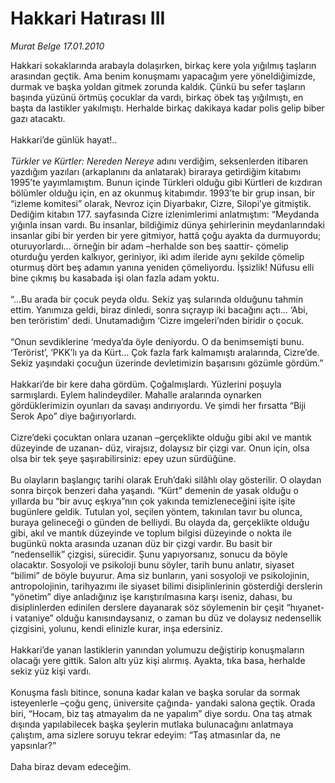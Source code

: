 # Hakkari Hatırası III

*Murat Belge 17.01.2010*

<div class="taraf_structure_2col_1zq">
<div class="margen_n">



 <p>Hakkari sokaklarında arabayla dolaşırken, birkaç kere yola yığılmış taşların arasından geçtik. Ama benim konuşmamı yapacağım yere yöneldiğimizde, durmak ve başka yoldan gitmek zorunda kaldık. Çünkü bu sefer taşların başında yüzünü örtmüş çocuklar da vardı, birkaç öbek taş yığılmıştı, en başta da lastikler yakılmıştı. Herhalde birkaç dakikaya kadar polis gelip biber gazı atacaktı. <br/><br/>Hakkari’de günlük hayat!..<i> <br/><br/>Türkler ve Kürtler: Nereden Nereye </i>adını verdiğim, seksenlerden itibaren yazdığım yazıları (arkaplanını da anlatarak) biraraya getirdiğim kitabımı 1995’te yayımlamıştım. Bunun içinde Türkleri olduğu gibi Kürtleri de kızdıran bölümler olduğu için, en az okunmuş kitabımdır. 1993’te bir grup insan, bir “izleme komitesi” olarak, Nevroz için Diyarbakır, Cizre, Silopi’ye gitmiştik. Dediğim kitabın 177. sayfasında Cizre izlenimlerimi anlatmıştım: “Meydanda yığınla insan vardı. Bu insanlar, bildiğimiz dünya şehirlerinin meydanlarındaki insanlar gibi bir yerden bir yere gitmiyor, hattâ çoğu ayakta da durmuyordu; oturuyorlardı... örneğin bir adam –herhalde son beş saattir- çömelip oturduğu yerden kalkıyor, geriniyor, iki adım ileride aynı şekilde çömelip oturmuş dört beş adamın yanına yeniden çömeliyordu. İşsizlik! Nüfusu elli bine çıkmış bu kasabada işi olan fazla adam yoktu. <br/><br/>“...Bu arada bir çocuk peyda oldu. Sekiz yaş sularında olduğunu tahmin ettim. Yanımıza geldi, biraz dinledi, sonra sıçrayıp iki bacağını açtı... ‘Abi, ben teröristim’ dedi. Unutamadığım ‘Cizre imgeleri’nden biridir o çocuk. <br/><br/>“Onun sevdiklerine ‘medya’da öyle deniyordu. O da benimsemişti bunu. ‘Terörist’, ‘PKK’lı ya da Kürt... Çok fazla fark kalmamıştı aralarında, Cizre’de. Sekiz yaşındaki çocuğun üzerinde devletimizin başarısını gözümle gördüm.” <br/><br/>Hakkari’de bir kere daha gördüm. Çoğalmışlardı. Yüzlerini poşuyla sarmışlardı. Eylem halindeydiler. Mahalle aralarında oynarken gördüklerimizin oyunları da savaşı andırıyordu. Ve şimdi her fırsatta “Biji Serok Apo” diye bağırıyorlardı. <br/><br/>Cizre’deki çocuktan onlara uzanan –gerçeklikte olduğu gibi akıl ve mantık düzeyinde de uzanan- düz, virajsız, dolaysız bir çizgi var. Onun için, olsa olsa bir tek şeye şaşırabilirsiniz: epey uzun sürdüğüne. <br/><br/>Bu olayların başlangıç tarihi olarak Eruh’daki silâhlı olay gösterilir. O olaydan sonra birçok benzeri daha yaşandı. “Kürt” demenin de yasak olduğu o yıllarda bu “bir avuç eşkıya”nın çok yakında temizleneceğini işite işite bugünlere geldik. Tutulan yol, seçilen yöntem, takınılan tavır bu olunca, buraya gelineceği o günden de belliydi. Bu olayda da, gerçeklikte olduğu gibi, akıl ve mantık düzeyinde ve toplum bilgisi düzeyinde o nokta ile bugünkü nokta arasında uzanan düz bir çizgi vardır. Bu basit bir “nedensellik” çizgisi, sürecidir. Şunu yapıyorsanız, sonucu da böyle olacaktır. Sosyoloji ve psikoloji bunu söyler, tarih bunu anlatır, siyaset “bilimi” de böyle buyurur. Ama siz bunların, yani sosyoloji ve psikolojinin, antropolojinin, tarihyazımı ile siyaset bilimi disiplinlerinin gösterdiği derslerin “yönetim” diye anladığınız işe karıştırılmasına karşı iseniz, dahası, bu disiplinlerden edinilen derslere dayanarak söz söylemenin bir çeşit “hıyanet-i vataniye” olduğu kanısındaysanız, o zaman bu düz ve dolaysız nedensellik çizgisini, yolunu, kendi elinizle kurar, inşa edersiniz. <br/><br/>Hakkari’de yanan lastiklerin yanından yolumuzu değiştirip konuşmaların olacağı yere gittik. Salon altı yüz kişi alırmış. Ayakta, tıka basa, herhalde sekiz yüz kişi vardı. <br/><br/>Konuşma faslı bitince, sonuna kadar kalan ve başka sorular da sormak isteyenlerle –çoğu genç, üniversite çağında- yandaki salona geçtik. Orada biri, “Hocam, biz taş atmayalım da ne yapalım” diye sordu. Ona taş atmak dışında yapılabilecek başka şeylerin mutlaka bulunacağını anlatmaya çalıştım, ama sizlere soruyu tekrar edeyim: “Taş atmasınlar da, ne yapsınlar?” <br/><br/>Daha biraz devam edeceğim.</p>
<br/>
<br/>
<br/>



<br/>


<div id="taraf_not">
</div>

</div>


</div>
